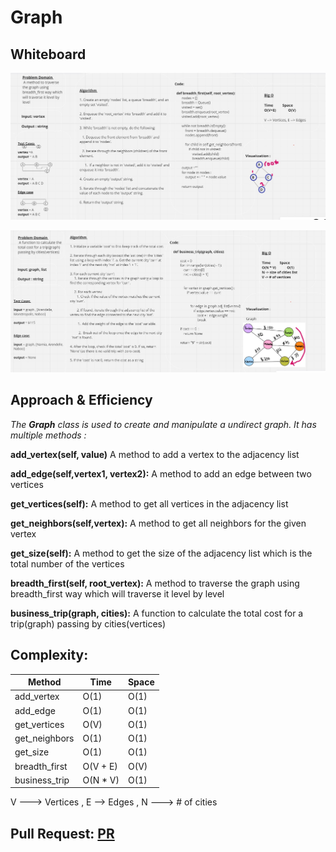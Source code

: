 # Graph

## Whiteboard

![breadth_first](./CC36.jpg)

![business_trip](./CC37.jpg)

## Approach & Efficiency


*The **Graph** class is used to create and manipulate a undirect graph. It has multiple methods :*

**add_vertex(self, value)**  A method to add a vertex to the adjacency list

**add_edge(self,vertex1, vertex2):**    A method to add an edge between two vertices

**get_vertices(self):**      A method to get all vertices in the adjacency list

**get_neighbors(self,vertex):**   A method to get all neighbors for the given vertex

**get_size(self):**   A method to get the size of the adjacency list which is the total number of the vertices

**breadth_first(self, root_vertex):**    A method to traverse the graph using breadth_first way which will traverse it level by level


**business_trip(graph, cities):**   A function to calculate the total cost for a trip(graph) passing by cities(vertices)


## Complexity:

| Method        | Time | Space |
|--------       |------|-------|
| add_vertex    | O(1) | O(1)  |
| add_edge      | O(1) | O(1)  |
| get_vertices  | O(V) | O(1)  |
| get_neighbors | O(1) | O(1)  |
| get_size      | O(1) | O(1)  |
| breadth_first | O(V + E) | O(V)  |  
| business_trip | O(N * V) | O(1)  |
V ---> Vertices , E --> Edges , N ---> # of cities



## Pull Request: [PR](https://github.com/DohaKhamaiseh/data-structures-and-algorithms/pull/65)